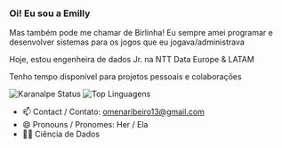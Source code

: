 ### Oi! Eu sou a Emilly

Mas também pode me chamar de Birlinha!
Eu sempre amei programar e desenvolver sistemas para os jogos que eu jogava/administrava

Hoje, estou engenheira de dados Jr. na NTT Data Europe & LATAM

Tenho tempo disponível para projetos pessoais e colaborações

![Karanalpe Status](https://github-readme-stats.vercel.app/api?username=birlinha&show_&theme=cobalt)
![Top Linguagens](https://github-readme-stats.vercel.app/api/top-langs/?username=birlinha&layout=compact&theme=cobalt)

- 📫 Contact / Contato: omenaribeiro13@gmail.com
- 😄 Pronouns / Pronomes: Her / Ela
- 🧑‍🔬 Ciência de Dados
